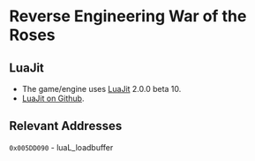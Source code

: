 # Reverse Engineering War of the Roses

## LuaJit
- The game/engine uses [LuaJit](https://luajit.org) 2.0.0 beta 10.
- [LuaJit on Github](https://github.com/LuaDist/luajit).

## Relevant Addresses
`0x005DD090` - luaL_loadbuffer
